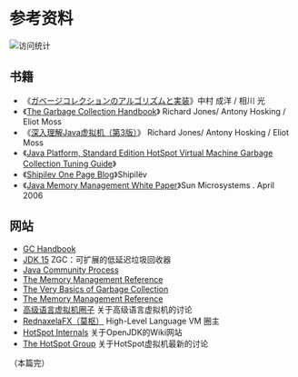 # 参考资料

![访问统计](https://visitor-badge.glitch.me/badge?page_id=senlypan.jvm.06-references&left_color=blue&right_color=red)

## 书籍

- 《[ガベージコレクションのアルゴリズムと実装](https://book.douban.com/subject/4881935/)》中村 成洋 / 相川 光
- 《[The Garbage Collection Handbook](https://book.douban.com/subject/6809987/)》 Richard Jones/ Antony Hosking / Eliot Moss
- 《[深入理解Java虚拟机（第3版）](https://book.douban.com/subject/34907497/)》 Richard Jones/ Antony Hosking / Eliot Moss
- 《[Java Platform, Standard Edition HotSpot Virtual Machine Garbage Collection Tuning Guide](https://docs.oracle.com/javase/9/gctuning/JSGCT.pdf)》
- 《[Shipilev One Page Blog](https://shipilev.net/)》Shipilëv
- 《[Java Memory Management White Paper](https://www.oracle.com/technetwork/java/javase/memorymanagement-whitepaper-150215.pdf)》Sun Microsystems . April 2006


## 网站
- [GC Handbook](http://www.gchandbook.org/) 
- [JDK 15](https://openjdk.java.net/projects/jdk/15/) ZGC：可扩展的低延迟垃圾回收器
- [Java Community Process](https://jcp.org/en/home/index)
- [The Memory Management Reference](https://www.memorymanagement.org/)
- [The Very Basics of Garbage Collection](https://www.memorymanagement.org/)
- [The Memory Management Reference](http://basen.oru.se/kurser/koi/2008-2009-p1/texter/gc/index.html)
- [高级语言虚拟机圈子](http://hllvm.group.iteye.com/) 关于高级语言虚拟机的讨论
- [RednaxelaFX（莫枢）](http://rednaxelafx.iteye.com/) High-Level Language VM 圈主
- [HotSpot Internals](https://wiki.openjdk.java.net/display/HotSpot/Main) 关于OpenJDK的Wiki网站
- [The HotSpot Group](http://openjdk.java.net/groups/hotspot/) 关于HotSpot虚拟机最新的讨论


（本篇完）